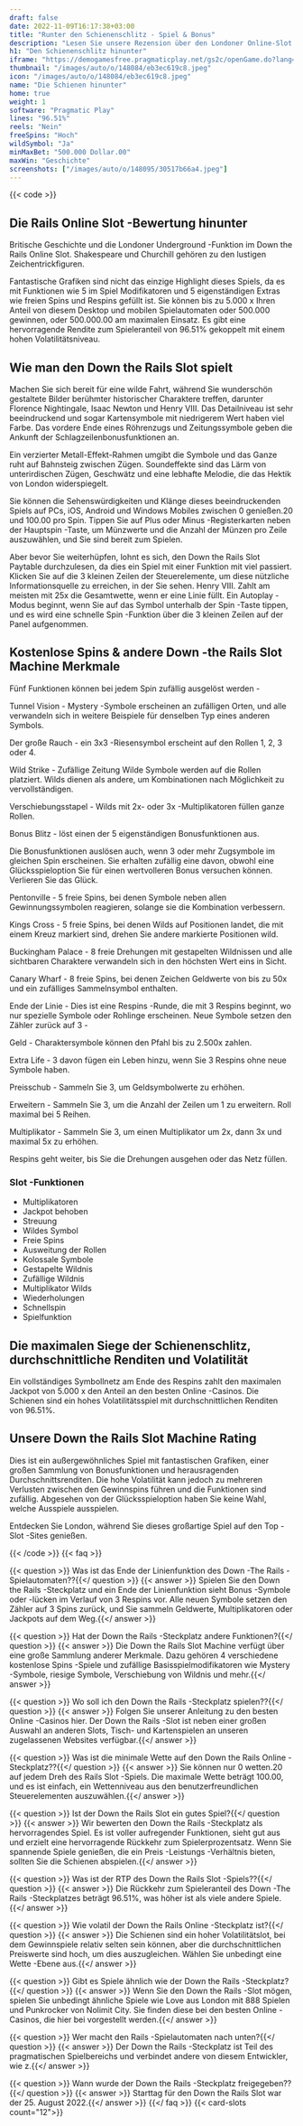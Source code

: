 ```yaml
---
draft: false
date: 2022-11-09T16:17:38+03:00
title: "Runter den Schienenschlitz - Spiel & Bonus"
description: "Lesen Sie unsere Rezension über den Londoner Online-Slot in London, wo wir die Funktionen enthüllen und wo sie mit dem besten Casino-Bonus spielen können."
h1: "Den Schienenschlitz hinunter"
iframe: "https://demogamesfree.pragmaticplay.net/gs2c/openGame.do?lang=en&cur=USD&websiteUrl=https%3A%2F%2Fclienthub.pragmaticplay.com%2F&gcpif=2273&gameSymbol=vs20underground&jurisdiction=99&lobbyUrl=https://slotcatalog.com/"
thumbnail: "/images/auto/o/148084/eb3ec619c8.jpeg"
icon: "/images/auto/o/148084/eb3ec619c8.jpeg"
name: "Die Schienen hinunter"
home: true
weight: 1
software: "Pragmatic Play"
lines: "96.51%"
reels: "Nein"
freeSpins: "Hoch"
wildSymbol: "Ja"
minMaxBet: "500.000 Dollar.00"
maxWin: "Geschichte"
screenshots: ["/images/auto/o/148095/30517b66a4.jpeg"]
---
```


{{< code >}}<h2>Die Rails Online Slot -Bewertung hinunter</h2><p>Britische Geschichte und die Londoner Underground -Funktion im Down the Rails Online Slot. Shakespeare und Churchill gehören zu den lustigen Zeichentrickfiguren.</p><p>Fantastische Grafiken sind nicht das einzige Highlight dieses Spiels, da es mit Funktionen wie 5 im Spiel Modifikatoren und 5 eigenständigen Extras wie freien Spins und Respins gefüllt ist. Sie können bis zu 5.000 x Ihren Anteil von diesem Desktop und mobilen Spielautomaten oder 500.000 gewinnen, oder 500.000.00 am maximalen Einsatz. Es gibt eine hervorragende Rendite zum Spieleranteil von 96.51% gekoppelt mit einem hohen Volatilitätsniveau. </p><h2>Wie man den Down the Rails Slot spielt</h2><p>Machen Sie sich bereit für eine wilde Fahrt, während Sie wunderschön gestaltete Bilder berühmter historischer Charaktere treffen, darunter Florence Nightingale, Isaac Newton und Henry VIII. Das Detailniveau ist sehr beeindruckend und sogar Kartensymbole mit niedrigerem Wert haben viel Farbe. Das vordere Ende eines Röhrenzugs und Zeitungssymbole geben die Ankunft der Schlagzeilenbonusfunktionen an.</p><p>Ein verzierter Metall-Effekt-Rahmen umgibt die Symbole und das Ganze ruht auf Bahnsteig zwischen Zügen. Soundeffekte sind das Lärm von unterirdischen Zügen, Geschwätz und eine lebhafte Melodie, die das Hektik von London widerspiegelt.</p><p>Sie können die Sehenswürdigkeiten und Klänge dieses beeindruckenden Spiels auf PCs, iOS, Android und Windows Mobiles zwischen 0 genießen.20 und 100.00 pro Spin. Tippen Sie auf Plus oder Minus -Registerkarten neben der Hauptspin -Taste, um Münzwerte und die Anzahl der Münzen pro Zeile auszuwählen, und Sie sind bereit zum Spielen.</p><p>Aber bevor Sie weiterhüpfen, lohnt es sich, den Down the Rails Slot Paytable durchzulesen, da dies ein Spiel mit einer Funktion mit viel passiert. Klicken Sie auf die 3 kleinen Zeilen der Steuerelemente, um diese nützliche Informationsquelle zu erreichen, in der Sie sehen. Henry VIII. Zahlt am meisten mit 25x die Gesamtwette, wenn er eine Linie füllt. Ein Autoplay -Modus beginnt, wenn Sie auf das Symbol unterhalb der Spin -Taste tippen, und es wird eine schnelle Spin -Funktion über die 3 kleinen Zeilen auf der Panel aufgenommen.</p><h2>Kostenlose Spins & andere Down -the Rails Slot Machine Merkmale</h2><p>Fünf Funktionen können bei jedem Spin zufällig ausgelöst werden - </p><p>Tunnel Vision - Mystery -Symbole erscheinen an zufälligen Orten, und alle verwandeln sich in weitere Beispiele für denselben Typ eines anderen Symbols.</p><p>Der große Rauch - ein 3x3 -Riesensymbol erscheint auf den Rollen 1, 2, 3 oder 4.</p><p>Wild Strike - Zufällige Zeitung Wilde Symbole werden auf die Rollen platziert. Wilds dienen als andere, um Kombinationen nach Möglichkeit zu vervollständigen.</p><p>Verschiebungsstapel - Wilds mit 2x- oder 3x -Multiplikatoren füllen ganze Rollen.</p><p>Bonus Blitz - löst einen der 5 eigenständigen Bonusfunktionen aus.</p><p>Die Bonusfunktionen auslösen auch, wenn 3 oder mehr Zugsymbole im gleichen Spin erscheinen. Sie erhalten zufällig eine davon, obwohl eine Glücksspieloption Sie für einen wertvolleren Bonus versuchen können. Verlieren Sie das Glück.</p><p>Pentonville - 5 freie Spins, bei denen Symbole neben allen Gewinnungssymbolen reagieren, solange sie die Kombination verbessern.</p><p>Kings Cross - 5 freie Spins, bei denen Wilds auf Positionen landet, die mit einem Kreuz markiert sind, drehen Sie andere markierte Positionen wild.</p><p>Buckingham Palace - 8 freie Drehungen mit gestapelten Wildnissen und alle sichtbaren Charaktere verwandeln sich in den höchsten Wert eins in Sicht. </p><p>Canary Wharf - 8 freie Spins, bei denen Zeichen Geldwerte von bis zu 50x und ein zufälliges Sammelnsymbol enthalten.</p><p>Ende der Linie - Dies ist eine Respins -Runde, die mit 3 Respins beginnt, wo nur spezielle Symbole oder Rohlinge erscheinen. Neue Symbole setzen den Zähler zurück auf 3 -</p><p>Geld - Charaktersymbole können den Pfahl bis zu 2.500x zahlen.</p><p>Extra Life - 3 davon fügen ein Leben hinzu, wenn Sie 3 Respins ohne neue Symbole haben.</p><p>Preisschub - Sammeln Sie 3, um Geldsymbolwerte zu erhöhen.</p><p>Erweitern - Sammeln Sie 3, um die Anzahl der Zeilen um 1 zu erweitern. Roll maximal bei 5 Reihen.</p><p>Multiplikator - Sammeln Sie 3, um einen Multiplikator um 2x, dann 3x und maximal 5x zu erhöhen.</p><p>Respins geht weiter, bis Sie die Drehungen ausgehen oder das Netz füllen. </p><h3>
Slot -Funktionen</h3><ul>
<li></span>
Multiplikatoren</li>
<li></span>
Jackpot behoben</li>
<li></span>
Streuung</li>
<li></span>
Wildes Symbol</li>
<li></span>
Freie Spins</li>
<li></span>
Ausweitung der Rollen</li>
<li></span>
Kolossale Symbole</li>
<li></span>
Gestapelte Wildnis</li>
<li></span>
Zufällige Wildnis</li>
<li></span>
Multiplikator Wilds</li>
<li></span>
Wiederholungen</li>
<li></span>
Schnellspin</li>
<li></span>
Spielfunktion</li></ul><h2>Die maximalen Siege der Schienenschlitz, durchschnittliche Renditen und Volatilität</h2><p>Ein vollständiges Symbollnetz am Ende des Respins zahlt den maximalen Jackpot von 5.000 x den Anteil an den besten Online -Casinos. Die Schienen sind ein hohes Volatilitätsspiel mit durchschnittlichen Renditen von 96.51%.</p><h2>Unsere Down the Rails Slot Machine Rating</h2><p>Dies ist ein außergewöhnliches Spiel mit fantastischen Grafiken, einer großen Sammlung von Bonusfunktionen und herausragenden Durchschnittsrenditen. Die hohe Volatilität kann jedoch zu mehreren Verlusten zwischen den Gewinnspins führen und die Funktionen sind zufällig. Abgesehen von der Glücksspieloption haben Sie keine Wahl, welche Ausspiele ausspielen.</p><p>Entdecken Sie London, während Sie dieses großartige Spiel auf den Top -Slot -Sites genießen.</p>
{{< /code >}}
{{< faq >}}

{{< question >}} Was ist das Ende der Linienfunktion des Down -The Rails -Spielautomaten??{{</ question >}}
{{< answer >}} Spielen Sie den Down the Rails -Steckplatz und ein Ende der Linienfunktion sieht Bonus -Symbole oder -lücken im Verlauf von 3 Respins vor. Alle neuen Symbole setzen den Zähler auf 3 Spins zurück, und Sie sammeln Geldwerte, Multiplikatoren oder Jackpots auf dem Weg.{{</ answer >}}

{{< question >}} Hat der Down the Rails -Steckplatz andere Funktionen?{{</ question >}}
{{< answer >}} Die Down the Rails Slot Machine verfügt über eine große Sammlung anderer Merkmale. Dazu gehören 4 verschiedene kostenlose Spins -Spiele und zufällige Basisspielmodifikatoren wie Mystery -Symbole, riesige Symbole, Verschiebung von Wildnis und mehr.{{</ answer >}}

{{< question >}} Wo soll ich den Down the Rails -Steckplatz spielen??{{</ question >}}
{{< answer >}} Folgen Sie unserer Anleitung zu den besten Online -Casinos hier. Der Down the Rails -Slot ist neben einer großen Auswahl an anderen Slots, Tisch- und Kartenspielen an unseren zugelassenen Websites verfügbar.{{</ answer >}}

{{< question >}} Was ist die minimale Wette auf den Down the Rails Online -Steckplatz??{{</ question >}}
{{< answer >}} Sie können nur 0 wetten.20 auf jedem Dreh des Rails Slot -Spiels. Die maximale Wette beträgt 100.00, und es ist einfach, ein Wettenniveau aus den benutzerfreundlichen Steuerelementen auszuwählen.{{</ answer >}}

{{< question >}} Ist der Down the Rails Slot ein gutes Spiel?{{</ question >}}
{{< answer >}} Wir bewerten den Down the Rails -Steckplatz als hervorragendes Spiel. Es ist voller aufregender Funktionen, sieht gut aus und erzielt eine hervorragende Rückkehr zum Spielerprozentsatz. Wenn Sie spannende Spiele genießen, die ein Preis -Leistungs -Verhältnis bieten, sollten Sie die Schienen abspielen.{{</ answer >}}

{{< question >}} Was ist der RTP des Down the Rails Slot -Spiels??{{</ question >}}
{{< answer >}} Die Rückkehr zum Spieleranteil des Down -The Rails -Steckplatzes beträgt 96.51%, was höher ist als viele andere Spiele.{{</ answer >}}

{{< question >}} Wie volatil der Down the Rails Online -Steckplatz ist?{{</ question >}}
{{< answer >}} Die Schienen sind ein hoher Volatilitätslot, bei dem Gewinnspiele relativ selten sein können, aber die durchschnittlichen Preiswerte sind hoch, um dies auszugleichen. Wählen Sie unbedingt eine Wette -Ebene aus.{{</ answer >}}

{{< question >}} Gibt es Spiele ähnlich wie der Down the Rails -Steckplatz?{{</ question >}}
{{< answer >}} Wenn Sie den Down the Rails -Slot mögen, spielen Sie unbedingt ähnliche Spiele wie Love aus London mit 888 Spielen und Punkrocker von Nolimit City. Sie finden diese bei den besten Online -Casinos, die hier bei vorgestellt werden.{{</ answer >}}

{{< question >}} Wer macht den Rails -Spielautomaten nach unten?{{</ question >}}
{{< answer >}} Der Down the Rails -Steckplatz ist Teil des pragmatischen Spielbereichs und verbindet andere von diesem Entwickler, wie z.{{</ answer >}}

{{< question >}} Wann wurde der Down the Rails -Steckplatz freigegeben??{{</ question >}}
{{< answer >}} Starttag für den Down the Rails Slot war der 25. August 2022.{{</ answer >}}
{{</ faq >}}
{{< card-slots count="12">}}